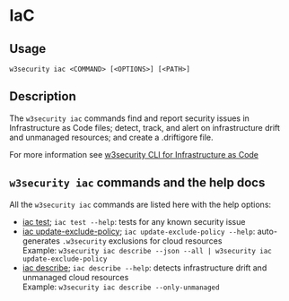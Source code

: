 # IaC

## Usage

`w3security iac <COMMAND> [<OPTIONS>] [<PATH>]`

## Description

The `w3security iac` commands find and report security issues in Infrastructure as Code files; detect, track, and alert on infrastructure drift and unmanaged resources; and create a .driftigore file.

For more information see [w3security CLI for Infrastructure as Code](https://docs.w3security.io/products/w3security-infrastructure-as-code/w3security-cli-for-infrastructure-as-code)

## `w3security iac` commands and the help docs

All the `w3security iac` commands are listed here with the help options:

- [iac test](iac-test.md); `iac test --help`: tests for any known security issue
- [iac update-exclude-policy](iac-update-exclude-policy.md); `iac update-exclude-policy --help`: auto-generates `.w3security` exclusions for cloud resources\
  Example: `w3security iac describe --json --all | w3security iac update-exclude-policy`
- [iac describe](iac-describe.md); `iac describe --help`: detects infrastructure drift and unmanaged cloud resources\
  Example: `w3security iac describe --only-unmanaged`
